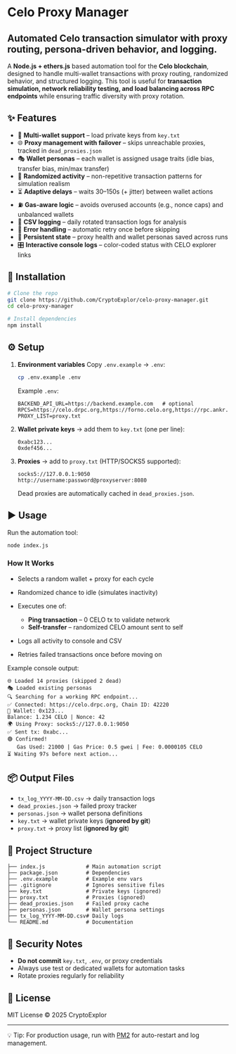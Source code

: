 # Celo Proxy Manager

## Automated Celo transaction simulator with proxy routing, persona-driven behavior, and logging.


A **Node.js + ethers.js** based automation tool for the **Celo blockchain**, designed to handle multi-wallet transactions with proxy routing, randomized behavior, and structured logging.
This tool is useful for **transaction simulation, network reliability testing, and load balancing across RPC endpoints** while ensuring traffic diversity with proxy rotation.

## ✨ Features

* 🔑 **Multi-wallet support** – load private keys from `key.txt`
* 🌐 **Proxy management with failover** – skips unreachable proxies, tracked in `dead_proxies.json`
* 🎭 **Wallet personas** – each wallet is assigned usage traits (idle bias, transfer bias, min/max transfer)
* 🔄 **Randomized activity** – non-repetitive transaction patterns for simulation realism
* ⏳ **Adaptive delays** – waits 30–150s (+ jitter) between wallet actions
* ⛽ **Gas-aware logic** – avoids overused accounts (e.g., nonce caps) and unbalanced wallets
* 📝 **CSV logging** – daily rotated transaction logs for analysis
* 🔁 **Error handling** – automatic retry once before skipping
* 📂 **Persistent state** – proxy health and wallet personas saved across runs
* 🎛 **Interactive console logs** – color-coded status with CELO explorer links

## 🚀 Installation

```bash
# Clone the repo
git clone https://github.com/CryptoExplor/celo-proxy-manager.git
cd celo-proxy-manager

# Install dependencies
npm install
```

## ⚙️ Setup

1. **Environment variables**
   Copy `.env.example` → `.env`:

   ```bash
   cp .env.example .env
   ```

   Example `.env`:

   ```env
   BACKEND_API_URL=https://backend.example.com   # optional
   RPCS=https://celo.drpc.org,https://forno.celo.org,https://rpc.ankr.com/celo,https://1rpc.io/celo
   PROXY_LIST=proxy.txt
   ```

2. **Wallet private keys** → add them to `key.txt` (one per line):

   ```
   0xabc123...
   0xdef456...
   ```

3. **Proxies** → add to `proxy.txt` (HTTP/SOCKS5 supported):

   ```
   socks5://127.0.0.1:9050
   http://username:password@proxyserver:8080
   ```

   Dead proxies are automatically cached in `dead_proxies.json`.

## ▶️ Usage

Run the automation tool:

```bash
node index.js
```

### How It Works

* Selects a random wallet + proxy for each cycle
* Randomized chance to idle (simulates inactivity)
* Executes one of:

  * **Ping transaction** – 0 CELO tx to validate network
  * **Self-transfer** – randomized CELO amount sent to self
* Logs all activity to console and CSV
* Retries failed transactions once before moving on

Example console output:

```
🌐 Loaded 14 proxies (skipped 2 dead)
🎭 Loaded existing personas
🔍 Searching for a working RPC endpoint...
✅ Connected: https://celo.drpc.org, Chain ID: 42220
🎲 Wallet: 0x123...
Balance: 1.234 CELO | Nonce: 42
🌍 Using Proxy: socks5://127.0.0.1:9050
✅ Sent tx: 0xabc...
🟢 Confirmed!
   Gas Used: 21000 | Gas Price: 0.5 gwei | Fee: 0.0000105 CELO
⏳ Waiting 97s before next action...
```

## 📦 Output Files

* `tx_log_YYYY-MM-DD.csv` → daily transaction logs
* `dead_proxies.json` → failed proxy tracker
* `personas.json` → wallet persona definitions
* `key.txt` → wallet private keys (**ignored by git**)
* `proxy.txt` → proxy list (**ignored by git**)

## 📂 Project Structure

```
├── index.js             # Main automation script
├── package.json         # Dependencies
├── .env.example         # Example env vars
├── .gitignore           # Ignores sensitive files
├── key.txt              # Private keys (ignored)
├── proxy.txt            # Proxies (ignored)
├── dead_proxies.json    # Failed proxy cache
├── personas.json        # Wallet persona settings
├── tx_log_YYYY-MM-DD.csv# Daily logs
└── README.md            # Documentation
```

## 🔐 Security Notes

* **Do not commit** `key.txt`, `.env`, or proxy credentials
* Always use test or dedicated wallets for automation tasks
* Rotate proxies regularly for reliability

## 📜 License

MIT License © 2025 CryptoExplor

---

💡 Tip: For production usage, run with [PM2](https://pm2.keymetrics.io/) for auto-restart and log management.
